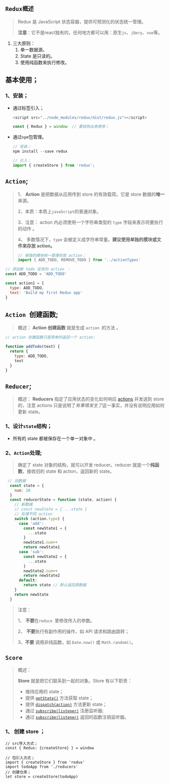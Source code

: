 ## `Redux概述`

>  Redux 是 JavaScript 状态容器，提供可预测化的状态统一管理。 
>
> **注意**：它不是react独有的，任何地方都可以用：原生`js`、`jQery`、`vue`等。

1. 三大原则：
   1. 单一数据源。
   2. State 是只读的。
   3. 使用纯函数来执行修改。

## 基本使用；

### 1、安装；

- 通过标签引入；

  ```js
  <script src="../node_modules/redux/dist/redux.js"></script>
  
  const { Redux } = window  // 要结构出来使用；
  ```

- 通过`npm`包管理。

  ```js
  // 安装；
  npm install --save redux
  
  // 引入；
  import { createStore } from 'redux';
  ```

## `Action`;

> 1、 **Action** 是把数据从应用传到 store 的有效载荷。它是 store 数据的**唯一**来源。
>
> 2、本质：本质上`javaScript`的普通对象。
>
> 3、注意： action 内必须使用一个字符串类型的 `type` 字段来表示将要执行的动作 。
>
> 4、 多数情况下，`type` 会被定义成字符串常量。**建议使用单独的模块或文件来存放 action。** 
>
> ```js
> // 单独的模块统一管理存放 action；
> import { ADD_TODO, REMOVE_TODO } from '../actionTypes'
> ```

```js
// 添加新 todo 任务的 action ：
const ADD_TODO = 'ADD_TODO'

const action1 = {
  type: ADD_TODO,
  text: 'Build my first Redux app'
}
```

## `Action `创建函数;

> 概述： **Action 创建函数** 就是生成 `action `的方法 。

```js
// action 创建函数只是简单的返回一个 action:

function addTodo(text) {
  return {
    type: ADD_TODO,
    text
  }
}
```

## `Reducer`;

> 概述： **Reducers** 指定了应用状态的变化如何响应 [actions](https://www.redux.org.cn/docs/basics/Actions.html) 并发送到 store 的，注意 actions 只是说明了*有事情发生了*这一事实，并没有说明应用如何更新 state。 

### 1、设计`state`结构；

-  所有的 state 都被保存在一个单一对象中 。

### 2、`Action`处理;

>  确定了 state 对象的结构，就可以开发 reducer。reducer 就是一个**纯函数**，接收旧的 state 和 action，返回新的 state。 

```js
 // 旧数据
  const state = {
    num: 20
  }
  const reducerState = function (state, action) {
    // 新数据
    // const newState = { ...state }
    // 处理不同 action 
    switch (action.type) {
      case 'add':
        const newState1 = {
          ...state
        }
        newState1.num++
        return newState1
      case 'sub':
        const newState2 = {
          ...state
        }
        newState2.num++
        return newState2
      default: 
     	return state // 默认返回原数据
    }
    return newState
  }
```

> 注意：
>
> 1、 **不要**在`reduce `里修改传入的参数。
>
> 2、  **不要**执行有副作用的操作，如 API 请求和路由跳转； 
>
> 3、**不要** 调用非纯函数，如 `Date.now()` 或 `Math.random()`。 

## `Score`

> 概述：
>
> **Store** 就是把它们联系到一起的对象。Store 有以下职责：
>
> - 维持应用的 state；
> - 提供 [`getState()`](https://www.redux.org.cn/docs/api/Store.html#getState) 方法获取 state；
> - 提供 [`dispatch(action)`](https://www.redux.org.cn/docs/api/Store.html#dispatch) 方法更新 state；
> - 通过 [`subscribe(listener)`](https://www.redux.org.cn/docs/api/Store.html#subscribe) 注册监听器;
> - 通过 [`subscribe(listener)`](https://www.redux.org.cn/docs/api/Store.html#subscribe) 返回的函数注销监听器。

### 1、 创建 store ；

```Js
// src导入方式；
const { Redux: {createStore} } = window

// 包引入方式；
import { createStore } from 'redux'
import todoApp from './reducers'
// 创建仓库；
let store = createStore(todoApp)
```

